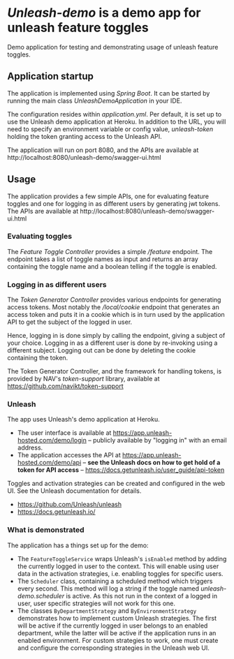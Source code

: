 # *Unleash-demo* is a demo app for unleash feature toggles

Demo application for testing and demonstrating usage of unleash feature toggles.

## Application startup

The application is implemented using *Spring Boot*. It can be started by running the main class *UnleashDemoApplication* in your IDE.

The configuration resides within *application.yml*. Per default, it is set up to use the Unleash demo application at Heroku. 
In addition to the URL, you will need to specify an environment variable or config value, *unleash-token* holding the token granting access to the Unleash API.

The application will run on port 8080, and the APIs are available at http://localhost:8080/unleash-demo/swagger-ui.html

## Usage

The application provides a few simple APIs, one for evaluating feature toggles and one for logging in as different users by generating jwt tokens.
The APIs are available at http://localhost:8080/unleash-demo/swagger-ui.html

### Evaluating toggles

The *Feature Toggle Controller* provides a simple */feature* endpoint. The endpoint takes a list of toggle names as input and returns an array containing the toggle name and a boolean telling if the toggle is enabled.

### Logging in as different users

The *Token Generator Controller* provides various endpoints for generating access tokens. Most notably the */local/cookie* endpoint that generates an access token and puts it in a cookie which is in turn used by the application API to get the subject of the logged in user. 

Hence, logging in is done simply by calling the endpoint, giving a subject of your choice. Logging in as a different user is done by re-invoking using a different subject. Logging out can be done by deleting the cookie containing the token.

The Token Generator Controller, and the framework for handling tokens, is provided by NAV's *token-support* library, available at https://github.com/navikt/token-support

### Unleash

The app uses Unleash's demo application at Heroku.
* The user interface is available at https://app.unleash-hosted.com/demo/login – publicly available by "logging in" with an email address.
* The application accesses the API at https://app.unleash-hosted.com/demo/api – **see the Unleash docs on how to get hold of a token for API access** – https://docs.getunleash.io/user_guide/api-token

Toggles and activation strategies can be created and configured in the web UI. See the Unleash documentation for details.
* https://github.com/Unleash/unleash
* https://docs.getunleash.io/

### What is demonstrated

The application has a things set up for the demo:
* The `FeatureToggleService` wraps Unleash's `isEnabled` method by adding the currently logged in user to the context. This will enable using user data in the activation strategies, i.e. enabling toggles for specific users.
* The `Scheduler` class, containing a scheduled method which triggers every second. This method will log a string if the toggle named _unleash-demo.scheduler_ is active. As this not run in the context of a logged in user, user specific strategies will not work for this one.
* The classes `ByDepartmentStrategy` and `ByEnvironmentStrategy` demonstrates how to implement custom Unleash strategies. The first will be active if the currently logged in user belongs to an enabled department, while the latter will be active if the application runs in an enabled environment. For custom strategies to work, one must create and configure the corresponding strategies in the Unleash web UI.
